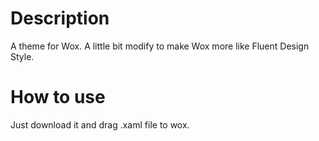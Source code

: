 # Description
A theme for Wox.
A little bit modify to make Wox more like Fluent Design Style.

# How to use
Just download it and drag .xaml file to wox.
